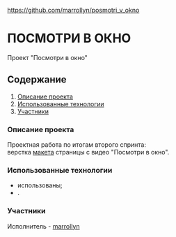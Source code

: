 https://github.com/marrollyn/posmotri_v_okno

# ПОСМОТРИ В ОКНО
Проект "Посмотри в окно"
## Содержание
1. [Описание проекта](#Описание_проекта)
2. [Использованные технологии](#Использованные_технологии)
3. [Участники](#Участники)

### Описание проекта<a name="Описание_проекта"></a>
Проектная работа по итогам второго спринта:  
верстка [макета](https://www.figma.com/file/RDb4Ru4hL41MYWUHCt4SOT/%234-Посмотри-в-окно-(Copy)?type=design&node-id=0-1&mode=design&t=9q9d45KaFWjYHPr1-0) страницы с видео "Посмотри в окно".

### Использованные технологии<a name="Использованные_технологии"></a> 
- использованы;
- .  


### Участники<a name="Участники"></a>
Исполнитель - [marrollyn](https://github.com/marrollyn/)
